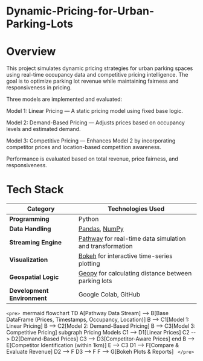 # Dynamic-Pricing-for-Urban-Parking-Lots
# Overview
This project simulates dynamic pricing strategies for urban parking spaces using real-time occupancy data and competitive pricing intelligence. The goal is to optimize parking lot revenue while maintaining fairness and responsiveness in pricing.

Three models are implemented and evaluated:

Model 1: Linear Pricing — A static pricing model using fixed base logic.

Model 2: Demand-Based Pricing — Adjusts prices based on occupancy levels and estimated demand.

Model 3: Competitive Pricing — Enhances Model 2 by incorporating competitor prices and location-based competition awareness.

Performance is evaluated based on total revenue, price fairness, and responsiveness.

# Tech Stack

| **Category**                | **Technologies Used**                                                                |
| --------------------------- | ------------------------------------------------------------------------------------ |
| **Programming**             | Python                                                                               |
| **Data Handling**           | [Pandas](https://pandas.pydata.org/), [NumPy](https://numpy.org/)                    |
| **Streaming Engine**        | [Pathway](https://pathway.com/) for real-time data simulation and transformation     |
| **Visualization**           | [Bokeh](https://docs.bokeh.org/) for interactive time-series plotting                |
| **Geospatial Logic**        | [Geopy](https://geopy.readthedocs.io/) for calculating distance between parking lots |
| **Development Environment** | Google Colab, GitHub                                                                 |

```<pre> ```mermaid flowchart TD A[Pathway Data Stream] --> B[Base DataFrame (Prices, Timestamps, Occupancy, Location)] B --> C1[Model 1: Linear Pricing] B --> C2[Model 2: Demand-Based Pricing] B --> C3[Model 3: Competitive Pricing] subgraph Pricing Models C1 --> D1[Linear Prices] C2 --> D2[Demand-Based Prices] C3 --> D3[Competitor-Aware Prices] end B --> E[Competitor Identification (within 1km)] E --> C3 D1 --> F[Compare & Evaluate Revenue] D2 --> F D3 --> F F --> G[Bokeh Plots & Reports] ``` </pre>```

